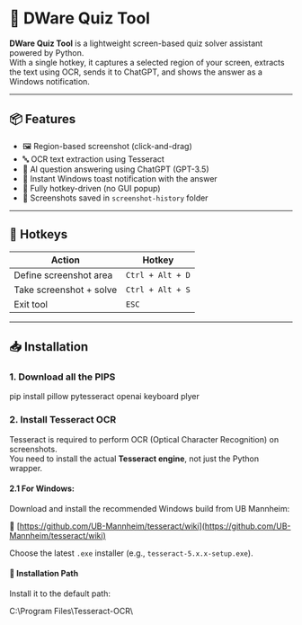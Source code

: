 # 🧠 DWare Quiz Tool

**DWare Quiz Tool** is a lightweight screen-based quiz solver assistant powered by Python.  
With a single hotkey, it captures a selected region of your screen, extracts the text using OCR, sends it to ChatGPT, and shows the answer as a Windows notification.

---

## 📦 Features

- 🖼️ Region-based screenshot (click-and-drag)
- 🔤 OCR text extraction using Tesseract
- 🧠 AI question answering using ChatGPT (GPT-3.5)
- 🔔 Instant Windows toast notification with the answer
- 🎯 Fully hotkey-driven (no GUI popup)
- 📁 Screenshots saved in `screenshot-history` folder

---

## 🚀 Hotkeys

| Action                  | Hotkey             |
|-------------------------|--------------------|
| Define screenshot area  | `Ctrl + Alt + D`   |
| Take screenshot + solve | `Ctrl + Alt + S`   |
| Exit tool               | `ESC`              |

---

## 📥 Installation

### 1. Download all the PIPS

pip install pillow pytesseract openai keyboard plyer

### 2. Install Tesseract OCR

Tesseract is required to perform OCR (Optical Character Recognition) on screenshots.  
You need to install the actual **Tesseract engine**, not just the Python wrapper.

#### 2.1 For Windows:

Download and install the recommended Windows build from UB Mannheim:

🔗 [https://github.com/UB-Mannheim/tesseract/wiki](https://github.com/UB-Mannheim/tesseract/wiki)

Choose the latest `.exe` installer (e.g., `tesseract-5.x.x-setup.exe`).

#### 📂 Installation Path

Install it to the default path:

C:\Program Files\Tesseract-OCR\



